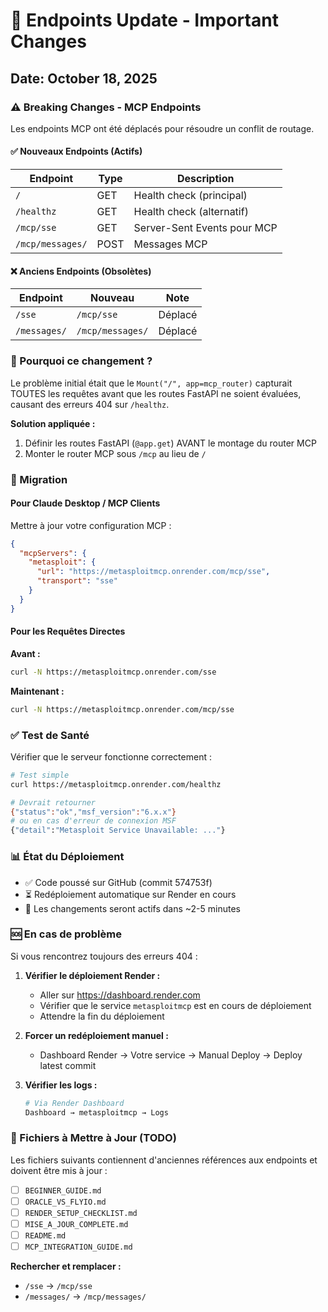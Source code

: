 # 📡 Endpoints Update - Important Changes

## Date: October 18, 2025

### ⚠️ Breaking Changes - MCP Endpoints

Les endpoints MCP ont été déplacés pour résoudre un conflit de routage.

#### ✅ Nouveaux Endpoints (Actifs)

| Endpoint | Type | Description |
|----------|------|-------------|
| `/` | GET | Health check (principal) |
| `/healthz` | GET | Health check (alternatif) |
| `/mcp/sse` | GET | Server-Sent Events pour MCP |
| `/mcp/messages/` | POST | Messages MCP |

#### ❌ Anciens Endpoints (Obsolètes)

| Endpoint | Nouveau | Note |
|----------|---------|------|
| `/sse` | `/mcp/sse` | Déplacé |
| `/messages/` | `/mcp/messages/` | Déplacé |

### 🔧 Pourquoi ce changement ?

Le problème initial était que le `Mount("/", app=mcp_router)` capturait TOUTES les requêtes avant que les routes FastAPI ne soient évaluées, causant des erreurs 404 sur `/healthz`.

**Solution appliquée :**
1. Définir les routes FastAPI (`@app.get`) AVANT le montage du router MCP
2. Monter le router MCP sous `/mcp` au lieu de `/`

### 🔄 Migration

#### Pour Claude Desktop / MCP Clients

Mettre à jour votre configuration MCP :

```json
{
  "mcpServers": {
    "metasploit": {
      "url": "https://metasploitmcp.onrender.com/mcp/sse",
      "transport": "sse"
    }
  }
}
```

#### Pour les Requêtes Directes

**Avant :**
```bash
curl -N https://metasploitmcp.onrender.com/sse
```

**Maintenant :**
```bash
curl -N https://metasploitmcp.onrender.com/mcp/sse
```

### ✅ Test de Santé

Vérifier que le serveur fonctionne correctement :

```bash
# Test simple
curl https://metasploitmcp.onrender.com/healthz

# Devrait retourner
{"status":"ok","msf_version":"6.x.x"}
# ou en cas d'erreur de connexion MSF
{"detail":"Metasploit Service Unavailable: ..."}
```

### 📊 État du Déploiement

- ✅ Code poussé sur GitHub (commit 574753f)
- ⏳ Redéploiement automatique sur Render en cours
- 🔄 Les changements seront actifs dans ~2-5 minutes

### 🆘 En cas de problème

Si vous rencontrez toujours des erreurs 404 :

1. **Vérifier le déploiement Render :**
   - Aller sur https://dashboard.render.com
   - Vérifier que le service `metasploitmcp` est en cours de déploiement
   - Attendre la fin du déploiement

2. **Forcer un redéploiement manuel :**
   - Dashboard Render → Votre service → Manual Deploy → Deploy latest commit

3. **Vérifier les logs :**
   ```bash
   # Via Render Dashboard
   Dashboard → metasploitmcp → Logs
   ```

### 📝 Fichiers à Mettre à Jour (TODO)

Les fichiers suivants contiennent d'anciennes références aux endpoints et doivent être mis à jour :

- [ ] `BEGINNER_GUIDE.md`
- [ ] `ORACLE_VS_FLYIO.md`
- [ ] `RENDER_SETUP_CHECKLIST.md`
- [ ] `MISE_A_JOUR_COMPLETE.md`
- [ ] `README.md`
- [ ] `MCP_INTEGRATION_GUIDE.md`

**Rechercher et remplacer :**
- `/sse` → `/mcp/sse`
- `/messages/` → `/mcp/messages/`
